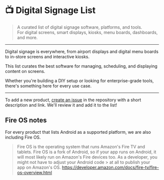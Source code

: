 # 📺 Digital Signage List

> A curated list of digital signage software, platforms, and tools.  
> For digital screens, smart displays, kiosks, menu boards, dashboards, and more.

---

Digital signage is everywhere, from airport displays and digital menu boards to in-store screens and interactive kiosks.

This list curates the best software for managing, scheduling, and displaying content on screens.

Whether you're building a DIY setup or looking for enterprise-grade tools, there's something here for every use case.

---

To add a new product, [create an issue](https://github.com/514sid/digital-signage-list/issues) in the repository with a short description and link. We'll review it and add it to the list!

## Fire OS notes

For every product that lists Android as a supported platform, we are also including Fire OS.

> Fire OS is the operating system that runs Amazon's Fire TV and tablets. Fire OS is a fork of Android, so if your app runs on
> Android, it will most likely run on Amazon's Fire devices too. As a developer, you might not have to adjust your Android code > at all to publish your app on Amazon's OS.
> https://developer.amazon.com/docs/fire-tv/fire-os-overview.html